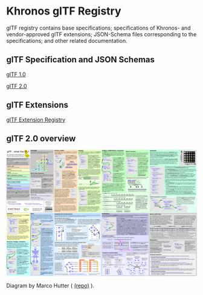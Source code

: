 # Khronos glTF Registry
glTF registry contains base specifications; specifications of Khronos- and vendor-approved glTF extensions; JSON-Schema files corresponding to the specifications; and other related documentation.

## glTF Specification and JSON Schemas
[glTF 1.0](1.0)

[glTF 2.0](2.0)

## glTF Extensions
[glTF Extension Registry](../extensions)

## glTF 2.0 overview

<p align="center">
<a href="2.0/figures/gltfOverview-2.0.0.png"><img src="2.0/figures/gltfOverview-2.0.0-small.png" /></a>
</p>
Diagram by Marco Hutter ( <a href="https://github.com/javagl/gltfOverview">(repo)</a> ).


